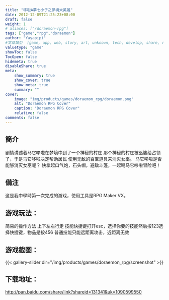 ```yaml
---
title: "哆啦A夢七小子之夢境大英雄"
date: 2012-12-09T21:25:23+08:00
draft: false
weight: 1
# aliases: ["/doraemon-rpg"] 
tags: ["game","rpg","doraemon"]
author: "Yayapipi"
#文章類型  [game, app, web, story, art, unknown, tech, develop, share, review]
valuetype: "game" 
showToc: false
TocOpen: false
hidemeta: true
disableShare: true
meta:
    show_summary: true
    show_cover: true
    show_meta: true
    summary: ""
cover:
    image: "img/products/games/doraemon_rpg/doraemon.png"
    alt: "Doraemon RPG Cover"
    caption: "Doraemon RPG Cover"
    relative: false
comments: false
---
```


## 簡介
剧情讲述着马它哆啦在梦境中到了一个神秘的村庄
那个神秘的村庄被巫婆给占领了，于是马它哆啦决定帮助居民
使用无敌的百宝道具来消灭女巫。
马它哆啦是否能够消灭女巫呢？
快拿起口气炮，石头帽，避敌斗篷，一起喝马它哆啦冒险吧！

## 備注
这是我中學時第一次完成的游戏，使用工具是RPG Maker VX。

## 游戏玩法：
简易的操作方法
上下左右行走
技能快捷键打开esc，选择你要的技能然后按123选择快捷键，物品是按456
普通技能只能远距离攻击，近距离无效

## 游戏截图：
{{< gallery-slider dir="/img/products/games/doraemon_rpg/screenshot"  >}}


##  下载地址：
http://pan.baidu.com/share/link?shareid=131341&uk=1090599550